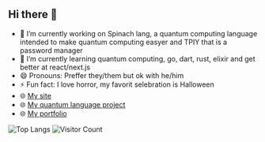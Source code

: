 ## Hi there 👋

- 🔭 I’m currently working on Spinach lang, a quantum computing language intended to make quantum computing easyer and TPIY that is a password manager
- 🌱 I’m currently learning quantum computing, go, dart, rust, elixir and get better at react/next.js
- 😄 Pronouns: Preffer they/them but ok with he/him
- ⚡ Fun fact: I love horror, my favorit selebration is Halloween
- 🌐 [My site](https://turboorange.github.io/)
- 🌐 [My quantum language project](https://spinachlang.github.io/spinachsite)
- 🌐 [My portfolio](https://turboorange.github.io/portfolio)

![Top Langs](https://github-readme-stats.vercel.app/api/top-langs/?username=turboOrange&layout=compact&theme=radical)
![Visitor Count](https://komarev.com/ghpvc/?username=turboOrange&color=blueviolet)
